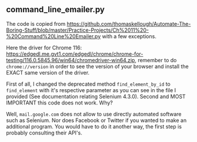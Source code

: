 ## command_line_emailer.py

The code is copied from https://github.com/thomaskellough/Automate-The-Boring-Stuff/blob/master/Practice-Projects/Ch%2011%20-%20Command%20Line%20Emailer.py with a few exceptions.

Here the driver for Chrome 116: https://edgedl.me.gvt1.com/edgedl/chrome/chrome-for-testing/116.0.5845.96/win64/chromedriver-win64.zip, remember to do `chrome://version` in order to see the version of your browser and install the EXACT same version of the driver. 

First of all, I changed the deprecated method `find_element_by_id` to `find_element` with it's respective parameter as you can see in the file I provided (See documentation relating Selenium 4.3.0). Second and MOST IMPORTANT this code does not work. Why?

Well, `mail.google.com` does not allow to use directly automated software such as Selenium. Nor does Facebook or Twitter if you wanted to make an additional program. You would have to do it another way, the first step is probably consulting their API's.  
